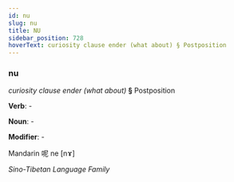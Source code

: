 ```yaml
---
id: nu
slug: nu
title: NU
sidebar_position: 728
hoverText: curiosity clause ender (what about) § Postposition
---
```


### nu

*curiosity clause ender (what about)* **§** Postposition

**Verb**: -

**Noun**: -

**Modifier**: -

Mandarin 呢 ne [nɤ]

*Sino-Tibetan Language Family*